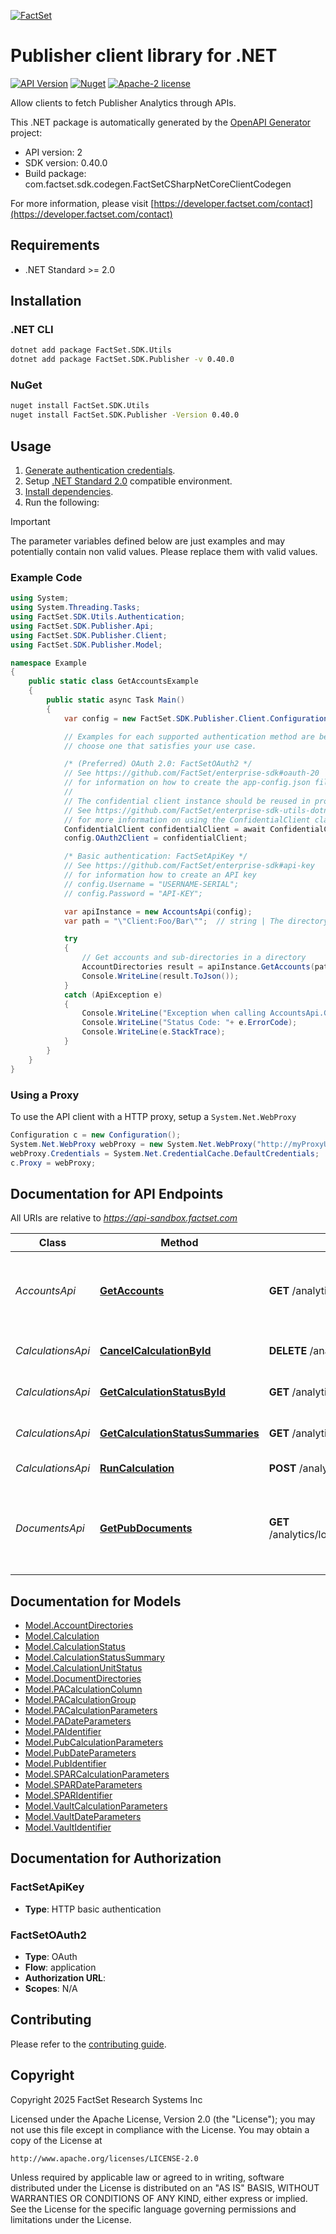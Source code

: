 [![FactSet](https://raw.githubusercontent.com/factset/enterprise-sdk/main/docs/images/factset-logo.svg)](https://www.factset.com)

# Publisher client library for .NET

[![API Version](https://img.shields.io/badge/api-v2-blue)]()
[![Nuget](https://img.shields.io/badge/nuget-v0.40.0-orange)](https://www.nuget.org/packages/FactSet.SDK.Publisher/0.40.0)
[![Apache-2 license](https://img.shields.io/badge/license-Apache2-brightgreen.svg)](https://www.apache.org/licenses/LICENSE-2.0)

Allow clients to fetch Publisher Analytics through APIs.

This .NET package is automatically generated by the [OpenAPI Generator](https://openapi-generator.tech) project:

- API version: 2
- SDK version: 0.40.0
- Build package: com.factset.sdk.codegen.FactSetCSharpNetCoreClientCodegen

For more information, please visit [https://developer.factset.com/contact](https://developer.factset.com/contact)

## Requirements

* .NET Standard >= 2.0

## Installation

### .NET CLI

```bash
dotnet add package FactSet.SDK.Utils
dotnet add package FactSet.SDK.Publisher -v 0.40.0
```

### NuGet

```bash
nuget install FactSet.SDK.Utils
nuget install FactSet.SDK.Publisher -Version 0.40.0
```

## Usage

1. [Generate authentication credentials](../../../../README.md#authentication).
2. Setup [.NET Standard 2.0](https://docs.microsoft.com/en-us/dotnet/standard/net-standard?tabs=net-standard-2-0) compatible environment.
3. [Install dependencies](#installation).
4. Run the following:

> [!IMPORTANT]
> The parameter variables defined below are just examples and may potentially contain non valid values. Please replace them with valid values.

### Example Code

```csharp
using System;
using System.Threading.Tasks;
using FactSet.SDK.Utils.Authentication;
using FactSet.SDK.Publisher.Api;
using FactSet.SDK.Publisher.Client;
using FactSet.SDK.Publisher.Model;

namespace Example
{
    public static class GetAccountsExample
    {
        public static async Task Main()
        {
            var config = new FactSet.SDK.Publisher.Client.Configuration();

            // Examples for each supported authentication method are below,
            // choose one that satisfies your use case.

            /* (Preferred) OAuth 2.0: FactSetOAuth2 */
            // See https://github.com/FactSet/enterprise-sdk#oauth-20
            // for information on how to create the app-config.json file
            //
            // The confidential client instance should be reused in production environments.
            // See https://github.com/FactSet/enterprise-sdk-utils-dotnet#authentication
            // for more information on using the ConfidentialClient class
            ConfidentialClient confidentialClient = await ConfidentialClient.CreateAsync("/path/to/app-config.json");
            config.OAuth2Client = confidentialClient;

            /* Basic authentication: FactSetApiKey */
            // See https://github.com/FactSet/enterprise-sdk#api-key
            // for information how to create an API key
            // config.Username = "USERNAME-SERIAL";
            // config.Password = "API-KEY";

            var apiInstance = new AccountsApi(config);
            var path = "\"Client:Foo/Bar\"";  // string | The directory to get the accounts and sub-directories in (default to "Client:Foo/Bar")

            try
            {
                // Get accounts and sub-directories in a directory
                AccountDirectories result = apiInstance.GetAccounts(path);
                Console.WriteLine(result.ToJson());
            }
            catch (ApiException e)
            {
                Console.WriteLine("Exception when calling AccountsApi.GetAccounts: " + e.Message );
                Console.WriteLine("Status Code: "+ e.ErrorCode);
                Console.WriteLine(e.StackTrace);
            }
        }
    }
}
```

### Using a Proxy

To use the API client with a HTTP proxy, setup a `System.Net.WebProxy`

```csharp
Configuration c = new Configuration();
System.Net.WebProxy webProxy = new System.Net.WebProxy("http://myProxyUrl:80/");
webProxy.Credentials = System.Net.CredentialCache.DefaultCredentials;
c.Proxy = webProxy;
```

## Documentation for API Endpoints

All URIs are relative to *https://api-sandbox.factset.com*

Class | Method | HTTP request | Description
------------ | ------------- | ------------- | -------------
*AccountsApi* | [**GetAccounts**](https://github.com/FactSet/enterprise-sdk/tree/main/code/dotnet/Publisher/v2/docs/AccountsApi.md#getaccounts) | **GET** /analytics/lookups/v2/accounts/{path} | Get accounts and sub-directories in a directory
*CalculationsApi* | [**CancelCalculationById**](https://github.com/FactSet/enterprise-sdk/tree/main/code/dotnet/Publisher/v2/docs/CalculationsApi.md#cancelcalculationbyid) | **DELETE** /analytics/engines/v2/calculations/{id} | Cancel calculation by id
*CalculationsApi* | [**GetCalculationStatusById**](https://github.com/FactSet/enterprise-sdk/tree/main/code/dotnet/Publisher/v2/docs/CalculationsApi.md#getcalculationstatusbyid) | **GET** /analytics/engines/v2/calculations/{id} | Get calculation status by id
*CalculationsApi* | [**GetCalculationStatusSummaries**](https://github.com/FactSet/enterprise-sdk/tree/main/code/dotnet/Publisher/v2/docs/CalculationsApi.md#getcalculationstatussummaries) | **GET** /analytics/engines/v2/calculations | Get all calculation statuses
*CalculationsApi* | [**RunCalculation**](https://github.com/FactSet/enterprise-sdk/tree/main/code/dotnet/Publisher/v2/docs/CalculationsApi.md#runcalculation) | **POST** /analytics/engines/v2/calculations | Run calculation
*DocumentsApi* | [**GetPubDocuments**](https://github.com/FactSet/enterprise-sdk/tree/main/code/dotnet/Publisher/v2/docs/DocumentsApi.md#getpubdocuments) | **GET** /analytics/lookups/v2/engines/pub/documents/{path} | Gets Publisher documents and sub-directories in a directory


## Documentation for Models

 - [Model.AccountDirectories](https://github.com/FactSet/enterprise-sdk/tree/main/code/dotnet/Publisher/v2/docs/AccountDirectories.md)
 - [Model.Calculation](https://github.com/FactSet/enterprise-sdk/tree/main/code/dotnet/Publisher/v2/docs/Calculation.md)
 - [Model.CalculationStatus](https://github.com/FactSet/enterprise-sdk/tree/main/code/dotnet/Publisher/v2/docs/CalculationStatus.md)
 - [Model.CalculationStatusSummary](https://github.com/FactSet/enterprise-sdk/tree/main/code/dotnet/Publisher/v2/docs/CalculationStatusSummary.md)
 - [Model.CalculationUnitStatus](https://github.com/FactSet/enterprise-sdk/tree/main/code/dotnet/Publisher/v2/docs/CalculationUnitStatus.md)
 - [Model.DocumentDirectories](https://github.com/FactSet/enterprise-sdk/tree/main/code/dotnet/Publisher/v2/docs/DocumentDirectories.md)
 - [Model.PACalculationColumn](https://github.com/FactSet/enterprise-sdk/tree/main/code/dotnet/Publisher/v2/docs/PACalculationColumn.md)
 - [Model.PACalculationGroup](https://github.com/FactSet/enterprise-sdk/tree/main/code/dotnet/Publisher/v2/docs/PACalculationGroup.md)
 - [Model.PACalculationParameters](https://github.com/FactSet/enterprise-sdk/tree/main/code/dotnet/Publisher/v2/docs/PACalculationParameters.md)
 - [Model.PADateParameters](https://github.com/FactSet/enterprise-sdk/tree/main/code/dotnet/Publisher/v2/docs/PADateParameters.md)
 - [Model.PAIdentifier](https://github.com/FactSet/enterprise-sdk/tree/main/code/dotnet/Publisher/v2/docs/PAIdentifier.md)
 - [Model.PubCalculationParameters](https://github.com/FactSet/enterprise-sdk/tree/main/code/dotnet/Publisher/v2/docs/PubCalculationParameters.md)
 - [Model.PubDateParameters](https://github.com/FactSet/enterprise-sdk/tree/main/code/dotnet/Publisher/v2/docs/PubDateParameters.md)
 - [Model.PubIdentifier](https://github.com/FactSet/enterprise-sdk/tree/main/code/dotnet/Publisher/v2/docs/PubIdentifier.md)
 - [Model.SPARCalculationParameters](https://github.com/FactSet/enterprise-sdk/tree/main/code/dotnet/Publisher/v2/docs/SPARCalculationParameters.md)
 - [Model.SPARDateParameters](https://github.com/FactSet/enterprise-sdk/tree/main/code/dotnet/Publisher/v2/docs/SPARDateParameters.md)
 - [Model.SPARIdentifier](https://github.com/FactSet/enterprise-sdk/tree/main/code/dotnet/Publisher/v2/docs/SPARIdentifier.md)
 - [Model.VaultCalculationParameters](https://github.com/FactSet/enterprise-sdk/tree/main/code/dotnet/Publisher/v2/docs/VaultCalculationParameters.md)
 - [Model.VaultDateParameters](https://github.com/FactSet/enterprise-sdk/tree/main/code/dotnet/Publisher/v2/docs/VaultDateParameters.md)
 - [Model.VaultIdentifier](https://github.com/FactSet/enterprise-sdk/tree/main/code/dotnet/Publisher/v2/docs/VaultIdentifier.md)


## Documentation for Authorization


### FactSetApiKey

- **Type**: HTTP basic authentication


### FactSetOAuth2

- **Type**: OAuth
- **Flow**: application
- **Authorization URL**: 
- **Scopes**: N/A


## Contributing

Please refer to the [contributing guide](../../../../CONTRIBUTING.md).

## Copyright

Copyright 2025 FactSet Research Systems Inc

Licensed under the Apache License, Version 2.0 (the "License");
you may not use this file except in compliance with the License.
You may obtain a copy of the License at

    http://www.apache.org/licenses/LICENSE-2.0

Unless required by applicable law or agreed to in writing, software
distributed under the License is distributed on an "AS IS" BASIS,
WITHOUT WARRANTIES OR CONDITIONS OF ANY KIND, either express or implied.
See the License for the specific language governing permissions and
limitations under the License.
